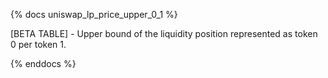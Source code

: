 {% docs uniswap_lp_price_upper_0_1 %}

[BETA TABLE] - Upper bound of the liquidity position represented as token 0 per token 1.

{% enddocs %}